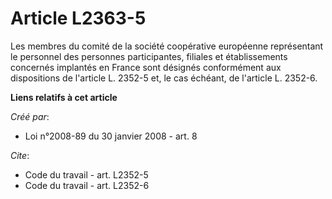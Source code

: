 # Article L2363-5

Les membres du comité de la société coopérative européenne représentant le personnel des personnes participantes, filiales et
établissements concernés implantés en France sont désignés conformément aux dispositions de l'article L. 2352-5 et, le cas
échéant, de l'article L. 2352-6.

**Liens relatifs à cet article**

_Créé par_:

  - Loi n°2008-89 du 30 janvier 2008 - art. 8

_Cite_:

  - Code du travail - art. L2352-5
  - Code du travail - art. L2352-6

